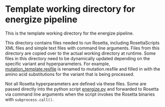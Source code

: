 # Template working directory for energize pipeline

This is the template working directory for the energize pipeline. 

This directory contains files needed to run Rosetta, including RosettaScripts XML files and simple text files with command line arguments. 
Files from this directory are copied over to the actual working directory at runtime. 
Some files in this directory need to be dynamically updated depending on the specific variant and hyperparameters.
For example, [mutation_template.resfile](mutation_template.resfile) is renamed to mutation.resfile and filled in with the amino acid substitutions for the variant that is being processed.

Not all Rosetta hyperparameters are defined via these files. 
Some are passed directly into the python script [energize.py](../code/energize.py) and forwarded to Rosetta via command line arguments when the script invokes the Rosetta binaries with `subprocess.call()`.